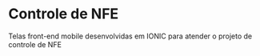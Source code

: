 # Controle de NFE
Telas front-end mobile desenvolvidas em IONIC para atender o projeto de controle de NFE
